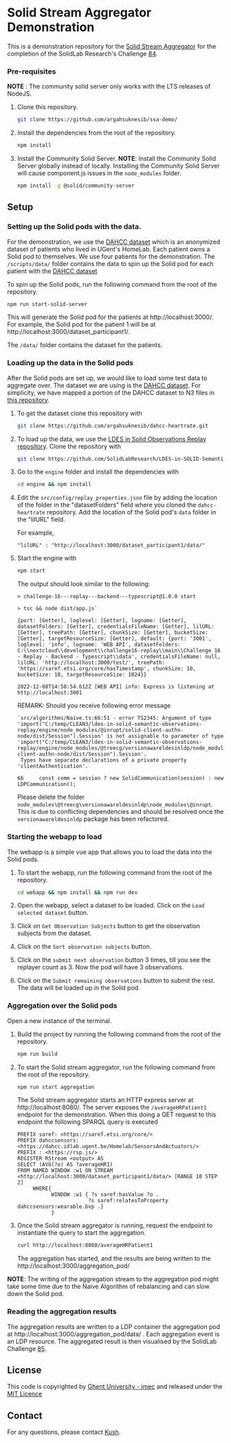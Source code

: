# Solid Stream Aggregator Demonstration

This is a demonstration repository for the [Solid Stream Aggregator](https://github.com/argahsuknesib/solid-stream-aggregator) for the completion of the
SolidLab Research's Challenge [84](https://github.com/solidLabResearch/challenges/issues/84).

### Pre-requisites

**NOTE** : The community solid server only works with the LTS releases of NodeJS.

1. Clone this repository.

   ```bash
   git clone https://github.com/argahsuknesib/ssa-demo/
   ```

2. Install the dependencies from the root of the repository.

   ```bash
   npm install
   ```

3. Install the Community Solid Server.
   **NOTE**: Install the Community Solid Server globally instead of locally. 
   Installing the Community Solid Server will cause component.js issues in the `node_modules` folder.

   ```bash
   npm install -g @solid/community-server
   ```

## Setup

### Setting up the Solid pods with the data.

For the demonstration, we use the [DAHCC dataset](https://dahcc.idlab.ugent.be/dataset.html) 
which is an anonymized dataset of patients who lived in UGent's HomeLab.
Each patient owns a Solid pod to themselves. 
We use four patients for the demonstration.
The `/scripts/data/` folder contains the data to spin up the Solid pod for each patient with 
the [DAHCC dataset](https://dahcc.idlab.ugent.be/dataset.html)

To spin up the Solid pods, run the following command from the root of the repository.

 ```bash
 npm run start-solid-server
 ```

This will generate the Solid pod for the patients at http://localhost:3000/. 
For example, the Solid pod for the patient 1 will be at http://localhost:3000/dataset_participant1/.

The `/data/` folder contains the dataset for the patients.

### Loading up the data in the Solid pods

After the Solid pods are set up, 
we would like to load some test data to aggregate over. 
The dataset we are using is the [DAHCC dataset](https://dahcc.idlab.ugent.be/dataset.html). 
For simplicity, we have mapped a portion of the DAHCC dataset to N3 files
in [this repository](https://github.com/argahsuknesib/dahcc-heartrate).

1. To get the dataset clone this repository with

   ```bash
   git clone https://github.com/argahsuknesib/dahcc-heartrate.git
   ```

2. To load up the data, 
   we use the [LDES in Solid Observations Replay repository](https://github.com/SolidLabResearch/LDES-in-SOLID-Semantic-Observations-Replay).
   Clone the repository with

   ```bash
   git clone https://github.com/SolidLabResearch/LDES-in-SOLID-Semantic-Observations-Replay
   ```
3. Go to the `engine` folder and install the dependencies with

   ```bash
   cd engine && npm install
   ```

4. Edit the `src/config/replay_properties.json` file by adding the location of the folder in the "datasetFolders" field 
   where you cloned the `dahcc-heartrate` repository. 
   Add the location of the Solid pod's `data` folder in the "lilURL" field.

   For example,
   ```
   "lilURL" : "http://localhost:3000/dataset_participant1/data/"
   ```

5. Start the engine with

   ```bash
   npm start
   ```

   The output should look similar to the following:

   ```shell
   > challenge-16---replay---backend---typescript@1.0.0 start
  
   > tsc && node dist/app.js`
  
   {port: [Getter], loglevel: [Getter], logname: [Getter], datasetFolders: [Getter], credentialsFileName: [Getter], lilURL: [Getter], treePath: [Getter], chunkSize: [Getter], bucketSize: [Getter], targetResourceSize: [Getter], default: {port: '3001', loglevel: 'info', logname: 'WEB API', datasetFolders: C:\\nextcloud\\development\\challenge16-replay\\main\\Challenge 16 - Replay - Backend - Typescript\\data', credentialsFileName: null, lilURL: 'http://localhost:3000/test/', treePath: 'https://saref.etsi.org/core/hasTimestamp', chunkSize: 10, bucketSize: 10, targetResourceSize: 1024}}
  
   2022-12-08T14:58:54.612Z [WEB API] info: Express is listening at http://localhost:3001
   ```

   REMARK: Should you receive following error message

   ```shell
   `src/algorithms/Naive.ts:66:51 - error TS2345: Argument of type 'import("C:/temp/CLEAN3/ldes-in-solid-semantic-observations-replay/engine/node_modules/@inrupt/solid-client-authn-node/dist/Session").Session' is not assignable to parameter of type 'import("C:/temp/CLEAN3/ldes-in-solid-semantic-observations-replay/engine/node_modules/@treecg/versionawareldesinldp/node_modules/@inrupt/solid-client-authn-node/dist/Session").Session'.
    Types have separate declarations of a private property 'clientAuthentication'.
  
   66     const comm = session ? new SolidCommunication(session) : new LDPCommunication();
   ```

   Please delete the folder `node_modules\@treecg\versionawareldesinldp\node_modules\@inrupt`.
   This is due to conflicting dependencies and
   should be resolved once the `versionawareldesinldp` package has been refactored.

### Starting the webapp to load

The webapp is a simple vue app that allows you to load the data into the Solid pods. 

1. To start the webapp, run the following command from the root of the repository.

   ```bash
   cd webapp && npm install && npm run dev
   ```

2. Open the webapp, select a dataset to be loaded. Click on the `Load selected dataset` button.

3. Click on `Get Observation Subjects` button to get the observation subjects from the dataset.

4. Click on the `Sort observation subjects` button.
5. Click on the `submit next observation`  button 3 times, till you see the replayer count as 3.
   Now the pod will have 3 observations.

6. Click on the `Submit remaining observations` button to submit the rest. 
   The data will be loaded up in the Solid pod.

### Aggregation over the Solid pods

Open a new instance of the terminal.

1. Build the project by running the following command from the root of the repository.

   ```bash
   npm run build
   ```

2. To start the Solid stream aggregator, run the following command from the root of the repository.

   ```bash
   npm run start aggregation
   ```

   The Solid stream aggregator starts an HTTP express server at http://localhost:8080/.
   The server exposes the `/averageHRPatient1` endpoint for the demonstration.
   When this doing a GET request to this endpoint the following SPARQL query is executed

   ```sparql
   PREFIX saref: <https://saref.etsi.org/core/>
   PREFIX dahccsensors: <https://dahcc.idlab.ugent.be/Homelab/SensorsAndActuators/>
   PREFIX : <https://rsp.js/>
   REGISTER RStream <output> AS
   SELECT (AVG(?o) AS ?averageHR1)
   FROM NAMED WINDOW :w1 ON STREAM <http://localhost:3000/dataset_participant1/data/> [RANGE 10 STEP 2]
        WHERE{
              WINDOW :w1 { ?s saref:hasValue ?o .
                          ?s saref:relatesToProperty dahccsensors:wearable.bvp .}
              }
   ```

3. Once the Solid stream aggregator is running, 
   request the endpoint to instantiate the query to start the aggregation.

   ```bash
   curl http://localhost:8080/averageHRPatient1
   ```

   The aggregation has started, and the results are being written to the
   http://localhost:3000/aggregation_pod/

**NOTE**: The writing of the aggregation stream to the aggregation pod might take some time due to the 
Naive Algorithm of rebalancing and can slow down the Solid pod.

### Reading the aggregation results

The aggregation results are written to a LDP container the aggregation pod at http://localhost:3000/aggregation_pod/data/ . 
Each aggregation event is an LDP resource.
The aggregated result is then visualised by the 
SolidLab Challenge [85](https://github.com/solidLabResearch/challenges/issues/85).

## License

This code is copyrighted by [Ghent University - imec](https://www.ugent.be/ea/idlab/en) and 
released under the [MIT Licence](./LICENCE)

## Contact

For any questions, please contact [Kush](mailto:kushagrasingh.bisen@ugent.be).
